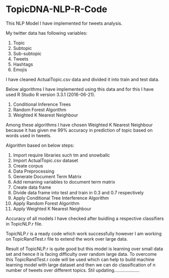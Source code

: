 # TopicDNA-NLP-R-Code
This NLP Model I have implemented for tweets analysis.

My twitter data has following variables:

1. Topic
2. Subtopic
3. Sub-subtopic
4. Tweets
5. Hashtags
6. Emojis

I have cleaned ActualTopic.csv data and divided it into train and test data.

Below algorithms I have implemented using this data and for this I have used R Studio R version 3.3.1 (2016-06-21).

1. Conditional Inference Trees
2. Random Forest Algorithm
3. Weighted K Nearest Neighbour

Among these algorithms I have chosen Weighted K Nearest Neighbour because it has given me 99% accuracy in prediction of topic based on words used in tweets.

Algorithm based on below steps:
1. Import require libraries such tm and snowballc
2. Import ActualTopic.csv dataset
3. Create corpus
4. Data Preprocessing
5. Generate Document Term Matrix
6. Add remaning variables to document term matrix
7. Create data frame
8. Divide data frame into test and train in 0.3 and 0.7 respectively
9. Apply Conditional Tree Interference Algorithm
10. Apply Random Forest Algorithm
11. Apply Weighted K Nearest Neighbour

Accuracy of all models I have checked after buidling a respective classifiers in TopicNLP.r file.

TopicNLP.r is a ready code which work successfully however I am working on TopicRandTest.r file to extend the work over large data.

Result of TopicNLP.r is quite good but this model is learning over small data set and hence it is facing difficulty over random large data. To overcome this TopicRandTest.r code will be used which can help to build machine learning model with large dataset and then we can do classification of n number of tweets over different topics. Stil updating....................

